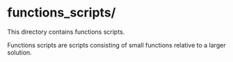 
# functions_scripts/

This directory contains functions scripts.

Functions scripts are scripts consisting of small functions relative to a larger solution.
